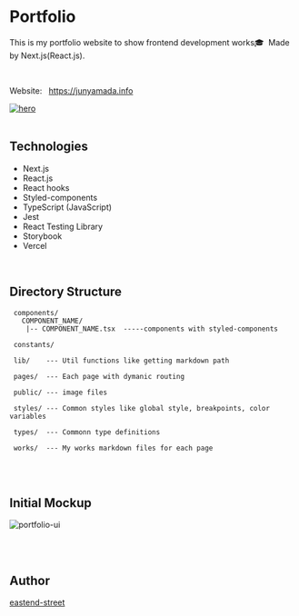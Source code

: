 # Portfolio

This is my portfolio website to show frontend development works🎓 &nbsp;Made by Next.js(React.js).

<br/>

Website: &nbsp; https://junyamada.info

[![hero](https://user-images.githubusercontent.com/43656115/102743280-ffc90f00-430b-11eb-9fb2-9abab11c9923.png)](https://junyamada.info)
<br/>
<br/>


## Technologies

- Next.js
- React.js
- React hooks
- Styled-components
- TypeScript (JavaScript)
- Jest
- React Testing Library
- Storybook
- Vercel

<br/>


## Directory Structure

```
 components/
   COMPONENT_NAME/
    |-- COMPONENT_NAME.tsx  -----components with styled-components

 constants/

 lib/    --- Util functions like getting markdown path

 pages/  --- Each page with dymanic routing

 public/ --- image files

 styles/ --- Common styles like global style, breakpoints, color variables

 types/  --- Commonn type definitions

 works/  --- My works markdown files for each page

```

<br/>
<br/>


## Initial Mockup

![portfolio-ui](https://user-images.githubusercontent.com/43656115/76182313-a3806e80-6181-11ea-8bc5-8a1634ab9c6b.png)

<br/>
<br/>


## Author

[eastend-street](https://github.com/eastend-street)

<br/>
